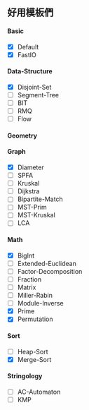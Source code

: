 ## 好用模板們

#### Basic
- [x] Default
- [x] FastIO

#### Data-Structure
- [x] Disjoint-Set
- [ ] Segment-Tree
- [ ] BIT
- [ ] RMQ
- [ ] Flow

#### Geometry


#### Graph
- [x] Diameter
- [ ] SPFA
- [ ] Kruskal
- [ ] Dijkstra
- [ ] Bipartite-Match
- [ ] MST-Prim
- [ ] MST-Kruskal
- [ ] LCA

#### Math
- [x] BigInt
- [ ] Extended-Euclidean
- [ ] Factor-Decomposition
- [ ] Fraction
- [ ] Matrix
- [ ] Miller-Rabin
- [ ] Module-Inverse
- [x] Prime
- [x] Permutation

#### Sort
- [ ] Heap-Sort
- [x] Merge-Sort

#### Stringology
- [ ] AC-Automaton
- [ ] KMP
